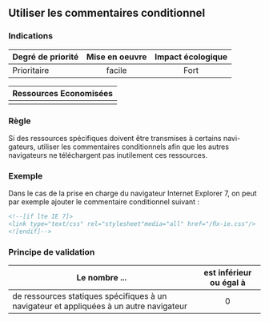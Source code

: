 ## Utiliser les commentaires conditionnel
### Indications
| Degré de priorité |      Mise en oeuvre       |  Impact écologique    | 
|-------------------|:-------------------------:|:---------------------:|
|  Prioritaire      |   facile                  |  Fort                 | 


|Ressources Economisées                                      |
|:----------------------------------------------------------:|
|    |

### Règle
Si des ressources spécifiques doivent être transmises à certains navi- gateurs, utiliser les commentaires conditionnels afin que les autres navigateurs ne téléchargent pas inutilement ces ressources.

### Exemple
Dans le cas de la prise en charge du navigateur Internet Explorer 7, on peut par exemple ajouter le commentaire conditionnel suivant :
```html
<!--[if lte IE 7]>
<link type="text/css" rel="stylesheet"media="all" href="/ﬁx-ie.css"/>
<![endif]-->
```

### Principe de validation

| Le nombre ...     | est inférieur ou égal à   |  
|-------------------|:-------------------------:|
| de ressources statiques spécifiques à un navigateur et appliquées à un autre navigateur  | 0  |

